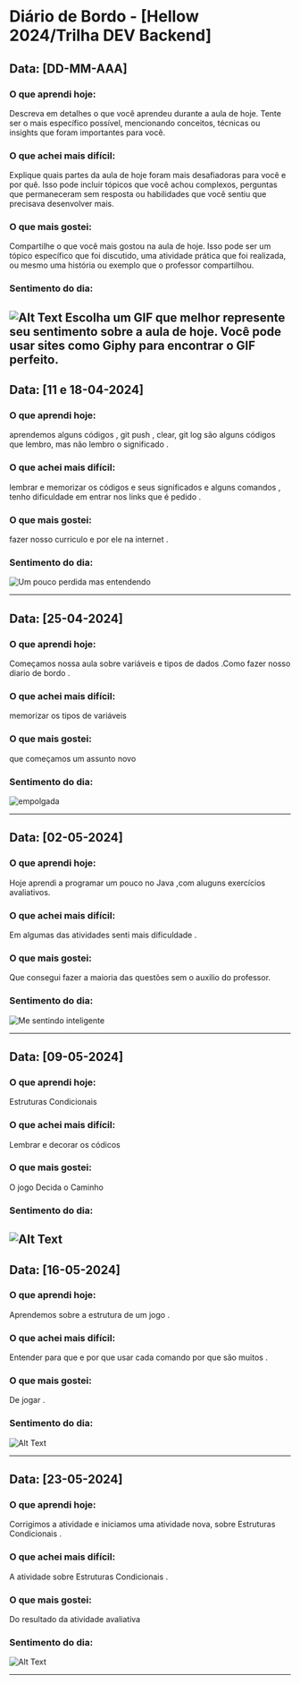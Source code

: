 # Diário de Bordo - [Hellow 2024/Trilha DEV Backend]


## Data: [DD-MM-AAA]

### O que aprendi hoje:
Descreva em detalhes o que você aprendeu durante a aula de hoje. Tente ser o mais específico possível, mencionando conceitos, técnicas ou insights que foram importantes para você.

### O que achei mais difícil:
Explique quais partes da aula de hoje foram mais desafiadoras para você e por quê. Isso pode incluir tópicos que você achou complexos, perguntas que permaneceram sem resposta ou habilidades que você sentiu que precisava desenvolver mais.

### O que mais gostei:
Compartilhe o que você mais gostou na aula de hoje. Isso pode ser um tópico específico que foi discutido, uma atividade prática que foi realizada, ou mesmo uma história ou exemplo que o professor compartilhou.

### Sentimento do dia:
![Alt Text](URL_DO_GIF)
Escolha um GIF que melhor represente seu sentimento sobre a aula de hoje. Você pode usar sites como Giphy para encontrar o GIF perfeito.
---


## Data: [11 e 18-04-2024]

### O que aprendi hoje:
aprendemos alguns códigos , git push , clear, git log são alguns códigos que lembro, mas não lembro o significado . 

### O que achei mais difícil:
lembrar e memorizar os códigos e seus significados e alguns comandos , tenho dificuldade em entrar nos links que é pedido .

### O que mais gostei:
fazer nosso curriculo e por ele na internet . 

### Sentimento do dia:
![Um pouco perdida mas entendendo ](https://media4.giphy.com/media/v1.Y2lkPTc5MGI3NjExYTU5N2J6bnVmNDhxeWZhaDh2anF1c2ZpcDFhazg0NzRqem11NjhwZCZlcD12MV9pbnRlcm5hbF9naWZfYnlfaWQmY3Q9Zw/gKHGnB1ml0moQdjhEJ/giphy.gif)

---
## Data: [25-04-2024]

### O que aprendi hoje:
Começamos nossa aula sobre variáveis e tipos de dados .Como fazer nosso diario de bordo .

### O que achei mais difícil:
memorizar os tipos de variáveis 

### O que mais gostei:
que começamos um assunto novo 

### Sentimento do dia:
![empolgada](https://media4.giphy.com/media/v1.Y2lkPTc5MGI3NjExb3Z4aWN5ZHZjc2xqeW9mNjFkaDFpaGhiZ240b2dvNXhvdmZwaHZwYyZlcD12MV9pbnRlcm5hbF9naWZfYnlfaWQmY3Q9Zw/aytfmWUWilju4owE1H/giphy.gif) 

---
## Data: [02-05-2024]

### O que aprendi hoje:
Hoje aprendi a programar um pouco no Java ,com aluguns exercícios avaliativos.

### O que achei mais difícil:
Em algumas das atividades senti mais dificuldade .

### O que mais gostei:
Que consegui fazer a maioria das questões sem o auxilio do professor. 
### Sentimento do dia:
![Me sentindo inteligente](https://media3.giphy.com/media/v1.Y2lkPTc5MGI3NjExZ2R0cWRuN2JlZzBweGgxdGF1eXY4MDV4dGxoeWxhaHNsanVvajFvMyZlcD12MV9pbnRlcm5hbF9naWZfYnlfaWQmY3Q9Zw/o0vwzuFwCGAFO/giphy.gif)

----

## Data: [09-05-2024]

### O que aprendi hoje:
Estruturas Condicionais

### O que achei mais difícil:
Lembrar e decorar os códicos 

### O que mais gostei:
O jogo Decida o Caminho 
### Sentimento do dia:
![Alt Text](https://media2.giphy.com/media/v1.Y2lkPTc5MGI3NjExaTB2dGxveGIxNzNxNTVhNmViNHhvOXAzMnlpaWVhd3V4MG5vaXBleSZlcD12MV9pbnRlcm5hbF9naWZfYnlfaWQmY3Q9Zw/SqmkZ5IdwzTP2/giphy.gif)
---

## Data: [16-05-2024]

### O que aprendi hoje:
Aprendemos sobre a estrutura de um jogo .

### O que achei mais difícil:
Entender para que e por que usar cada comando por que são muitos . 
### O que mais gostei:
De jogar .
### Sentimento do dia:
![Alt Text](https://media2.giphy.com/media/v1.Y2lkPTc5MGI3NjExMjM3aWc2cDA1Zmk2cnJiZmFvNXR5c3c3dm9qZXJuYXB5d2hqM2loYyZlcD12MV9pbnRlcm5hbF9naWZfYnlfaWQmY3Q9Zw/zPbnEgxsPJOJSD3qfr/giphy.gif)

---
## Data: [23-05-2024]

### O que aprendi hoje:
Corrigimos a atividade e iniciamos uma atividade nova, sobre Estruturas Condicionais .

### O que achei mais difícil:
A atividade sobre Estruturas Condicionais .
### O que mais gostei:
Do resultado da atividade avaliativa 

### Sentimento do dia:
![Alt Text](https://media4.giphy.com/media/v1.Y2lkPTc5MGI3NjExNjZvMHJ1M20wOGM2eWVpenVjbXhwN2c1aTB2azBrbzFoNmUxeWtybiZlcD12MV9pbnRlcm5hbF9naWZfYnlfaWQmY3Q9Zw/xT0xeuOy2Fcl9vDGiA/giphy.gif)

---